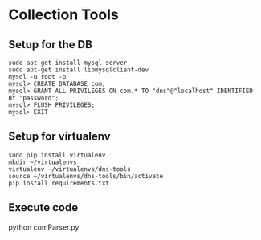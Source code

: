 # Collection Tools

## Setup for the DB

```
sudo apt-get install mysql-server
sudo apt-get install libmysqlclient-dev
mysql -u root -p
mysql> CREATE DATABASE com;
mysql> GRANT ALL PRIVILEGES ON com.* TO "dns"@"localhost" IDENTIFIED BY "password";
mysql> FLUSH PRIVILEGES;
mysql> EXIT
```

## Setup for virtualenv

```
sudo pip install virtualenv
mkdir ~/virtualenvs
virtualenv ~/virtualenvs/dns-tools
source ~/virtualenvs/dns-tools/bin/activate
pip install requirements.txt
```

## Execute code

python comParser.py
